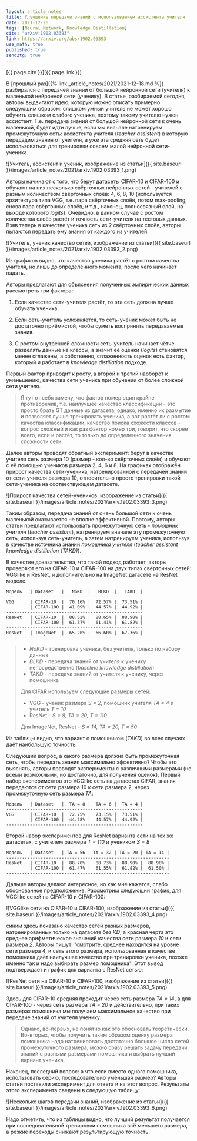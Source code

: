 ```yaml
---
layout: article_notes
title: Улучшение передачи знаний с использованием ассистента учителя
date: 2021-12-26
tags: [Neural Network, Knowledge Distillation]
cite: "arXiv:1902.03393"
link: https://arxiv.org/abs/1902.03393
use_math: true
published: true
send2tg: true
---
```

[{{ page.cite }}]({{ page.link }})

В [прошлый раз]({% link _article_notes/2021/2021-12-18.md %}) разбирался с передачей знаний от большой нейронной сети (учителя) к маленькой нейронной
сети (ученику). В статье, разбираемой сегодня, авторы выдвигают идею, которую можно описать примерно следующим образом: слишком умный учитель не может
хорошо обучить слишком слабого ученика, поэтому такому учителю нужен ассистент. Т.е. передача знаний от большой нейронной сети к очень маленькой,
будет идти лучше, если мы вначале натренируем промежуточную сеть: ассистента учителя (*teacher assistent*) в которую передадим знания от учителя, а
уже эта средняя сеть будет использоваться для тренировки совсем малой нейронной сети-ученика. 

![Учитель, ассистент и ученик, изображение из статьи]({{ site.baseurl }}/images/article_notes/2021/arxiv.1902.03393_1.png)

<!--more-->

Авторы начинают с того, что берут датасеты CIFAR-10 и CIFAR-100 и обучают на них несколько свёрточных нейронных сетей - учителей с разным количеством
свёрточных слоёв: 4, 6, 8, 10 (используется архитектура типа VGG, т.е. пара свёрточных слоёв, потом max-pooling, снова пара свёрточных слоёв, и т.д.,
наконец, полносвязный слой, на выходе которого *logits*). Очевидно, в данном случае с ростом количества слоёв растёт и точность сети-учителя
на тестовых данных. Взяв теперь в качестве ученика сеть из 2 свёрточных слоёв, авторы пытаются передать ему знания от каждого из учителей.

![Учитель, ученик качество сетей, изображение из статьи]({{ site.baseurl }}/images/article_notes/2021/arxiv.1902.03393_2.png)

Из графиков видно, что качество ученика растёт с ростом качества учителя, но лишь до определённого момента, после чего начинает падать. 

Авторы предлагают для объяснения полученных эмпирических данных рассмотреть три фактора:

1. Если качество сети-учителя растёт, то эта сеть должна лучше обучать ученика.

2. Если сеть-учитель усложняется, то сеть-ученик может быть не достаточно приёмистой, чтобы суметь воспринять передаваемые знания.

3. С ростом внутренней сложности сеть-учитель начинает чётче разделять данные на классы, а значит её оценки (*logits*) становятся менее сглажены, а
собственно, сглаженность оценок есть фактор, который и работает в *knowledge distillation* подходе.

Первый фактор приводит к росту, а второй и третий наоборот к уменьшению, качества сети ученика при обучении от более сложной сети учителя.

> Я тут от себя замечу, что фактор номер один крайне противоречив, т.е. наилучшее качество классификации - это просто брать GT данные из датасета,
> однако, именно их размытие и позволяет лучше тренировать ученика, а вот растёт ли с ростом качества классификации, качество поиска схожести классов -
> вопрос сложный и как раз фактор номер три, говорит, что скорее всего, если и растёт, то только до определенного значения сложности сети.

Далее авторы проводят обратный эксперимент: берут в качестве учителя сеть размера 10 (размер - кол-во свёрточных слоёв) и обучают с её помощью
учеников размера 2, 4, 6 и 8. На графиках отображён прирост качества сети-ученика, натренированной с передачей знаний от сети-учителя размера 10,
относительно просто тренировки такой сети-ученика на соотвествующем датасете.

![Прирост качества сетей-учеников, изображение из статьи]({{ site.baseurl }}/images/article_notes/2021/arxiv.1902.03393_3.png)

Таким образом, передача знаний от очень большой сети к очень маленькой оказывается не вполне эффективной. Поэтому, авторы статьи предлагают
использовать промежуточную сеть - *помошник учителя* (*teacher assistant*), натренируем вначале эту промежуточную сеть, используя сеть-учитель, а
затем натренируем ученика, используя в качестве источника знаний *помошника учителя* (*teacher assistant knowledge distillation (TAKD)*).

В качестве доказательства, что такой подход работает, авторы проверяют его на CIFAR-10 и CIFAR-100 на двух типах свёрточных сетей: VGGlike и ResNet, и
дополнительно на ImageNet датасете на ResNet моделе.


```
Модель   | Dataset   |   NoKD  |   BLKD  |   TAKD  |
----------------------------------------------------
VGG      | CIFAR-10  |  70.16% |  72.57% |  73.51% |
         | CIFAR-100 |  41.09% |  44.57% |  44.92% |
----------------------------------------------------
ResNet   | CIFAR-10  |  88.52% |  88.65% |  88.98% |
         | CIFAR-100 |  61.37% |  61.41% |  61.82% |
----------------------------------------------------
ResNet   | ImageNet  |  65.20% |  66.60% |  67.36% |
----------------------------------------------------
```

> - *NoKD* - тренировка ученика, без учителя, только по набору данных
> - *BLKD* - передача знаний от учителя к ученику непосредственно (*baseline knowledge distillation*)
> - *TAKD* - передача знаний от учителя к ученику, через помошника
>
> Для CIFAR используем следующие размеры сетей:
> - VGG - ученик размера *S = 2*, помошник учителя *TA = 4* и учитель *T = 10*
> - ResNet - *S = 8, TA = 20, T = 110*
>
> Для ImageNet, ResNet - *S = 14, TA = 20, T = 50*

Из таблицы видно, что вариант с помошником (*TAKD*) во всех случаях даёт наибольшую точность.

Следуюший вопрос, а какого размера должна быть промежуточная сеть, чтобы передать знания максимально эффективно? Чтобы это выяснять, авторы проводят
эксперименты с различными размерами (не всеми возможными, но достаточно, для получения оценок). Первый набор экспериментов это VGGlike сеть на
датасетах CIFAR, знания передаются от сети размера 10 к сети размера 2, через промежуточную сеть размера *TA*:

```
Модель   | Dataset   |  TA = 8 |  TA = 6 |  TA = 4 |
----------------------------------------------------
VGG      | CIFAR-10  |  72.75% |  73.15% |  73.51% |
         | CIFAR-100 |  44.28% |  44.57% |  44.92% |
----------------------------------------------------
```

Второй набор экспериментов для ResNet варианта сети на тех же датасетах, с учителем размера *T = 110* и учеником *S = 8*

```
Модель   | Dataset   | TA = 56 | TA = 32 | TA = 20 | TA = 14 |
--------------------------------------------------------------
ResNet   | CIFAR-10  |  88.70% |  88.73% |  88.90% |  88.98% |
         | CIFAR-100 |  61.47% |  61.55% |  61.82% |  61.50% |
--------------------------------------------------------------
```

Дальше авторы делают интересное, но как мне кажется, слабо обоснованное предположение. Рассмотрим следующий график, для VGGlike сетей на CIFAR-10 и
CIFAR-100:

![VGGlike сети на CIFAR-10 и CIFAR-100, изображение из статьи]({{ site.baseurl }}/images/article_notes/2021/arxiv.1902.03393_4.png)

синим здесь показано качество сетей разных размеров, натренированных только на датасете без *KD*, а красная черта это среднее арифметическое значений
качества сети размера *10* и сети размера *2*. Авторы пишут: "смотрите, среднее находится на уровне сети размера 4, и сеть этого размера,
использованная в качестве помошника даёт наилучшее качество при тренировки ученика, похоже именно так и надо выбирать размер помошника". Этот вывод
подтверждает и график для варианта с ResNet сетью:

![ResNet сети на CIFAR-10 и CIFAR-100, изображение из статьи]({{ site.baseurl }}/images/article_notes/2021/arxiv.1902.03393_5.png)

Здесь для CIFAR-10 средняя проходит через сеть размера *TA = 14*, а для CIFAR-100 - через сеть размера *TA = 20* и действительно, при таких размерах
помошника мы получаем максимальное качество при передаче знаний от учителя ученику.

> Однако, во-первых, не понятно как это обосновать теоретически. Во-вторых, чтобы получить таким образом оценку размера помошника надо натренировать
> достаточно большое число сетей промежуточного размера, можно сразу решать задачу передачи знаний с разными размерами помошника и выбрать лучший
> вариант ученика.

Наконец, последний вопрос: а что если вместо одного помошника, использовать серию, последовательно уменьшая размер? Авторы статьи поставили
эксперимент для ответа и на этот вопрос. Результаты этого эксперимента сведены в следующую таблицу:

![Несколько шагов передачи знаний, изображение из статьи]({{ site.baseurl }}/images/article_notes/2021/arxiv.1902.03393_6.png)

Надо отметить, что из таблицы видно, что лучший результат получается при последовательной тренировки помошника всё меньшего размера, а резкие
переходы снижают результирующую точность.